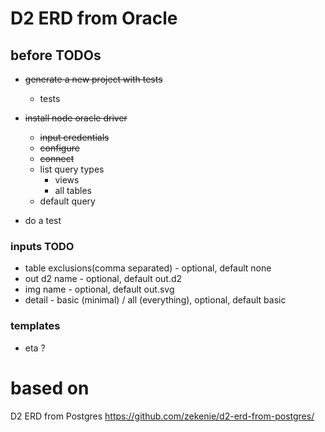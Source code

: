 # D2 ERD from Oracle

## before TODOs   
 - ~~generate a new project with tests~~
   -  tests
 - ~~install node oracle driver~~
   - ~~input credentials~~
   - ~~configure~~
   - ~~connect~~
   - list query types
     - views 
     - all tables
   - default query
     
 - do a test
  
### inputs TODO 
 - table exclusions(comma separated) - optional, default none
 - out d2 name - optional, default out.d2
 - img name - optional, default out.svg
 - detail - basic (minimal) / all (everything), optional, default basic

### templates
 - eta ?

# based on
D2 ERD from Postgres
https://github.com/zekenie/d2-erd-from-postgres/
